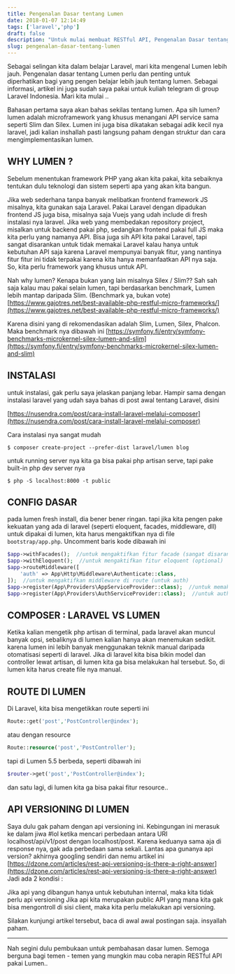 ```yaml
---
title: Pengenalan Dasar tentang Lumen
date: 2018-01-07 12:14:49
tags: ['laravel','php']
draft: false
description: "Untuk mulai membuat RESTful API, Pengenalan Dasar tentang Lumen sangat perlu dan penting untuk dipelajari agar nantinya kita lebih mudah dalam membuat sebuah API service."
slug: pengenalan-dasar-tentang-lumen
---
```


Sebagai selingan kita dalam belajar Laravel, mari kita mengenal Lumen lebih jauh. Pengenalan dasar tentang Lumen perlu dan penting untuk diperhatikan bagi yang pengen belajar lebih jauh tentang lumen. Sebagai informasi, artikel ini juga sudah saya pakai untuk kuliah telegram di group Laravel Indonesia. Mari kita mulai ..

Bahasan pertama saya akan bahas sekilas tentang lumen. Apa sih lumen? lumen adalah microframework yang khusus menangani API service sama seperti Slim dan Silex. Lumen ini juga bisa dikatakan sebagai adik kecil nya laravel, jadi kalian inshallah pasti langsung paham dengan struktur dan cara mengimplementasikan lumen.

## WHY LUMEN ?

Sebelum menentukan framework PHP yang akan kita pakai, kita sebaiknya tentukan dulu teknologi dan sistem seperti apa yang akan kita bangun.

Jika web sederhana tanpa banyak melibatkan frontend framework JS misalnya, kita gunakan saja Laravel. Pakai Laravel dengan dipadukan frontend JS juga bisa, misalnya saja Vuejs yang udah include di fresh instalasi nya laravel. Jika web yang membedakan repository project, misalkan untuk backend pakai php, sedangkan frontend pakai full JS maka kita perlu yang namanya API. Bisa juga sih API kita pakai Laravel, tapi sangat disarankan untuk tidak memakai Laravel kalau hanya untuk kebutuhan API saja karena Laravel mempunyai banyak fitur, yang nantinya fitur fitur ini tidak terpakai karena kita hanya memanfaatkan API nya saja. So, kita perlu framework yang khusus untuk API.

Nah why lumen? Kenapa bukan yang lain misalnya Silex / Slim?? Sah sah saja kalau mau pakai selain lumen, tapi berdasarkan benchmark, Lumen lebih mantap daripada Slim. (Benchmark ya, bukan vote)
[https://www.gajotres.net/best-available-php-restful-micro-frameworks/](https://www.gajotres.net/best-available-php-restful-micro-frameworks/)

Karena disini yang di rekomendasikan adalah Slim, Lumen, Silex, Phalcon. Maka benchmark nya dibawah ini
[https://symfony.fi/entry/symfony-benchmarks-microkernel-silex-lumen-and-slim](https://symfony.fi/entry/symfony-benchmarks-microkernel-silex-lumen-and-slim)

## INSTALASI

untuk instalasi, gak perlu saya jelaskan panjang lebar. Hampir sama dengan instalasi laravel yang udah saya bahas di post awal tentang Laravel, disini

[https://nusendra.com/post/cara-install-laravel-melalui-composer](https://nusendra.com/post/cara-install-laravel-melalui-composer)

Cara instalasi nya sangat mudah

```
$ composer create-project --prefer-dist laravel/lumen blog
```

untuk running server nya kita ga bisa pakai php artisan serve, tapi pake built-in php dev server nya

```
$ php -S localhost:8000 -t public
```

## CONFIG DASAR

pada lumen fresh install, dia bener bener ringan. tapi jika kita pengen pake kekuatan yang ada di laravel (seperti eloquent, facades, middleware, dll) untuk dipakai di lumen, kita harus mengaktifkan nya di file `bootstrap/app.php`.
Uncomment baris kode dibawah ini

```php
$app->withFacades();  //untuk mengaktifkan fitur facade (sangat disarankan)
$app->withEloquent();  //untuk mengaktifkan fitur eloquent (optional)
$app->routeMiddleware([
    'auth' => App\Http\Middleware\Authenticate::class,
]);  //untuk mengaktifkan middleware di route (untuk auth)
$app->register(App\Providers\AppServiceProvider::class);  //untuk memakai service provider
$app->register(App\Providers\AuthServiceProvider::class);  //untuk auth
```

## COMPOSER : LARAVEL VS LUMEN

Ketika kalian mengetik php artisan di terminal, pada laravel akan muncul banyak opsi, sebaliknya di lumen kalian hanya akan menemukan sedikit. karena lumen ini lebih banyak menggunakan teknik manual daripada otomatisasi seperti di laravel. Jika di laravel kita bisa bikin model dan controller lewat artisan, di lumen kita ga bisa melakukan hal tersebut. So, di lumen kita harus create file nya manual.

## ROUTE DI LUMEN

Di Laravel, kita bisa mengetikkan route seperti ini

```php
Route::get('post','PostController@index');
```

atau dengan resource

```php
Route::resource('post','PostController');
```

tapi di Lumen 5.5 berbeda, seperti dibawah ini

```php
$router->get('post','PostController@index');
```

dan satu lagi, di lumen kita ga bisa pakai fitur resource..

## API VERSIONING DI LUMEN

Saya dulu gak paham dengan api versioning ini. Kebingungan ini merasuk ke dalam jiwa #lol ketika mencari perbedaan antara URI localhost/api/v1/post dengan localhost/post. Karena keduanya sama aja di response nya, gak ada perbedaan sama sekali. Lantas apa gunanya api version? akhirnya googling sendiri dan nemu artikel ini
[https://dzone.com/articles/rest-api-versioning-is-there-a-right-answer](https://dzone.com/articles/rest-api-versioning-is-there-a-right-answer)
Jadi ada 2 kondisi :

Jika api yang dibangun hanya untuk kebutuhan internal, maka kita tidak perlu api versioning Jika api kita merupakan public API yang mana kita gak bisa mengontroll di sisi client, maka kita perlu melakukan api versioning.

Silakan kunjungi artikel tersebut, baca di awal awal postingan saja. insyallah paham.

<hr/>

Nah segini dulu pembukaan untuk pembahasan dasar lumen. Semoga berguna bagi temen - temen yang mungkin mau coba nerapin RESTful API pakai Lumen..
